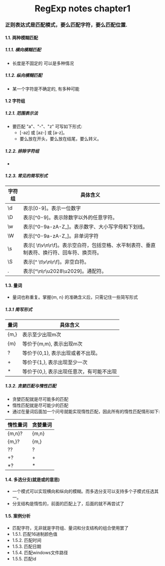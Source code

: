 <h1 align="center">RegExp notes chapter1</h1>

### 正则表达式是匹配模式，要么匹配字符，要么匹配位置.

#### 1.1. 两种模糊匹配

##### 1.1.1. 横向模糊匹配
   - 长度是不固定的 可以是多种情况
##### 1.1.2. 纵向模糊匹配
   - 某一个字符是不确定的, 有多种可能
#### 1.2 字符组

##### 1.2.1. 范围表示法
   - 要匹配 "a"、"-"、"z" 可写如下形式:
      - [-az] 或 [az-] 或 [a\-z]。
      - 要么放在开头，要么放在结尾，要么转义。
##### 1.2.2. 排除字符组
   - [^abc]: 表示除了abc 之外的任意一个字符
##### 1.2.3. 常见的简写形式
<table>
  <thead>
    <th>字符组</th>
    <th>具体含义</th>
  </thead>
  <tr>
    <td>\d</td>
    <td>表示[0-9]。表示一位数字</td>
  </tr>
  <tr>
    <td>\D</td>
    <td>表示[^0-9]。表示除数字以外的任意字符。</td>
  </tr>
  <tr>
    <td>\w</td>
    <td>表示[^0-9a-zA-Z_]。表示数字、大小写字母和下划线。</td>
  </tr>
  <tr>
    <td>\W</td>
    <td>表示[^0-9a-zA-Z_]。非单词字符</td>
  </tr>
  <tr>
    <td>\s</td>
    <td>表示[ \t\v\n\r\f]。表示空白符，包括空格、水平制表符、垂直制表符、换行符、回车符、换页符。</td>
  </tr>
  <tr>
    <td>\S</td>
    <td>表示[^ \t\v\n\r\f]。非空白符。</td>
  </tr>
  <tr>
    <td>.</td>
    <td>表示[^\n\r\u2028\u2029]。通配符。</td>
  </tr>
</table>

#### 1.3. 量词
   - 量词也称重复。掌握{m, n} 的准确含义后，只需记住一些简写形式
##### 1.3.1 简写形式
<table>
  <thead>
    <th>量词</th>
    <th>具体含义</th>
  </thead>
  <tr>
    <td>{m,}</td>
    <td>表示至少出现m次</td>
  </tr>
  <tr>
    <td>{m}</td>
    <td>等价于{m,m}, 表示出现m次</td>
  </tr>
  <tr>
    <td>?</td>
    <td>等价于{0,1}, 表示出现或者不出现。</td>
  </tr>
  <tr>
    <td>+</td>
    <td>等价于{1,}, 表示出现至少一次</td>
  </tr>
  <tr>
    <td>*</td>
    <td>等价于{0,}, 表示出现任意次，有可能不出现</td>
  </tr>
</table>

##### 1.3.2. 贪婪匹配与惰性匹配
   - 贪婪匹配就是尽可能多的匹配
   - 惰性匹配就是尽可能少的匹配
   - 通过在量词后面加一个问号就能实现惰性匹配，因此所有的惰性匹配情形如下:


<table>
  <thead>
    <th>惰性量词</th>
    <th>贪婪量词</th>
  </thead>
  <tr>
    <td>{m,n}?</td>
    <td>{m,n}</td>
  </tr>
  <tr>
    <td>{m,}?</td>
    <td>{m,}</td>
  </tr>
  <tr>
    <td>??</td>
    <td>?</td>
  </tr>
  <tr>
    <td>+?</td>
    <td>+</td>
  </tr>
  <tr>
    <td>*?</td>
    <td>*</td>
  </tr>
</table>

#### 1.4. 多选分支(就是或的意思)
   - 一个模式可以实现横向和纵向的模糊。而多选分支可以支持多个子模式任选其一。
   - 分支结构是惰性的，前面的匹配上了，后面的就不再尝试了

#### 1.5. 案例分析
   - 匹配字符，无非就是字符组、量词和分支结构的组合使用罢了
   - 1.5.1. 匹配16进制颜色值
   - 1.5.2. 匹配时间
   - 1.5.3. 匹配日期
   - 1.5.4. 匹配windows文件路径
   - 1.5.5. 匹配id